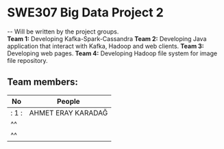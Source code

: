 # SWE307 Big Data Project 2
--
Will be written by the project groups.<br>
**Team 1:** Developing Kafka-Spark-Cassandra
**Team 2:** Developing Java application that interact with Kafka, Hadoop and web clients.
**Team 3:** Developing web pages.
**Team 4:** Developing Hadoop file system for image file repository.
## Team members:
|No| People|
|---|---|
|: 1 :| AHMET ERAY KARADAĞ|
|^^ || AHMET ALKAN |
|^^ || SİTİ AİSHAH BİNTİ JOHAN İSKANDAR|
